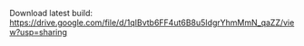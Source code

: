 Download latest build: https://drive.google.com/file/d/1qIBvtb6FF4ut6B8u5IdgrYhmMmN_qaZZ/view?usp=sharing
